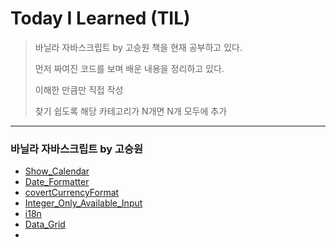 
# Today I Learned (TIL)
>바닐라 자바스크립트 by 고승원 책을 현재 공부하고 있다.
>
>먼저 짜여진 코드를 보며 배운 내용을 정리하고 있다.
>
>이해한 만큼만 직접 작성  
>
>찾기 쉽도록 해당 카테고리가 N개면 N개 모두에 추가

----------------------------------------------------------------------------------------------------------------------
### 바닐라 자바스크립트 by 고승원
* [Show_Calendar](https://github.com/hyebinyu1110/TIL/blob/main/Vanila_JavaScript/Show_Calendar.md)
* [Date_Formatter](https://github.com/hyebinyu1110/TIL/blob/main/Vanila_JavaScript/Date_Formatter.md)
* [covertCurrencyFormat](https://github.com/hyebinyu1110/TIL/blob/main/Vanila_JavaScript/covertCurrencyFormat.md)
* [Integer_Only_Available_Input](https://github.com/hyebinyu1110/TIL/blob/main/Vanila_JavaScript/Integer_Only_Available_Input_Field.md)
* [i18n](https://github.com/hyebinyu1110/TIL/blob/main/Vanila_JavaScript/%EB%8B%A4%EA%B5%AD%EC%96%B4(i18n).md)
* [Data_Grid](https://github.com/hyebinyu1110/TIL/blob/main/Vanila_JavaScript/Data_grid.md)
* 
